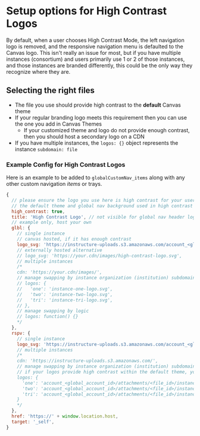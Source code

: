 # Setup options for High Contrast Logos

By default, when a user chooses High Contrast Mode, the left navigation logo is removed, and the responsive navigation menu is defaulted to the Canvas logo. This isn't really an issue for most, but if you have multiple instances (consortium) and users primarily use 1 or 2 of those instances, and those instances are branded differently, this could be the only way they recognize where they are.

## Selecting the right files
- The file you use should provide high contrast to the **default** Canvas theme
- If your regular branding logo meets this requirement then you can use the one you add in Canvas Themes
  - If your customized theme and logo do not provide enough contrast, then you should host a secondary logo on a CDN
- If you have multiple instances, the `logos: {}` object represents the instance `subdomain: file`

### Example Config for High Contrast Logos
Here is an example to be added to `globalCustomNav_items` along with any other custom navigation _items_ or trays.

```js
{
  // please ensure the logo you use here is high contrast for your users
  // the default theme and global nav background used in high contrast mode is dark, white logos are better
  high_contrast: true,
  title: 'High Contrast Logo', // not visible for global nav header logo
  // example only, host your own
  glbl: {
    // single instance
    // canvas hosted, if it has enough contrast
    logo_svg: 'https://instructure-uploads.s3.amazonaws.com/account_<global_account_id>/attachments/<file_id>/your-branding-logo.svg',
    // externally hosted alternative
    // logo_svg: 'https://your.cdn/images/high-contrast-logo.svg',
    // multiple instances
    /*
    cdn: 'https://your.cdn/images/',
    // manage swapping by instance organization (institution) subdomain to image
    // logos: {
    //   'one': 'instance-one-logo.svg',
    //   'two': 'instance-two-logo.svg',
    //   'tri': 'instance-tri-logo.svg',
    // },
    // manage swapping by logic
    // logos: function() {}
    */
  },
  rspv: {
    // single instance
    logo_svg: 'https://instructure-uploads.s3.amazonaws.com/account_<global_account_id>/attachments/<file_id>/instance-one-logo-horizontal.png',
    // multiple instances
    /*
    cdn: 'https://instructure-uploads.s3.amazonaws.com/',
    // manage swapping by instance organization (institution) subdomain to image
    // if your logos provide high contrast within the default theme, you might use the ones already hosted
    logos: {
      'one': 'account_<global_account_id>/attachments/<file_id>/instance-one-logo-horizontal.png',
      'two': 'account_<global_account_id>/attachments/<file_id>/instance-two-logo-horizontal.png',
      'tri': 'account_<global_account_id>/attachments/<file_id>/instance-tri-logo-horizontal.png',
    }
    */
  },
  href: 'https://' + window.location.host,
  target: '_self',
}
```